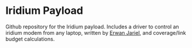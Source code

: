 # Iridium Payload
Github repository for the Iridium payload. 
Includes a driver to control an iridium modem from any laptop, written by [Erwan Jariel](https://github.com/Jarwan), and coverage/link budget calculations.
